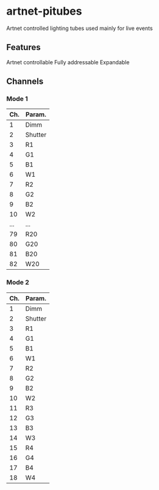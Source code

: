 # artnet-pitubes
Artnet controlled lighting tubes used mainly for live events

## Features
Artnet controllable
Fully addressable
Expandable

## Channels
### Mode 1
| Ch. | Param. |
| -------- | ------- |
| 1  | Dimm |
| 2  | Shutter    |
| 3 | R1     |
| 4  | G1    |
| 5  | B1    |
| 6  | W1    |
| 7  | R2    |
| 8  | G2    |
| 9  | B2    |
| 10  | W2    |
| ...  | ...|
| 79  | R20|
| 80  | G20|
| 81  | B20|
| 82  | W20|
### Mode 2
| Ch. | Param. |
| -------- | ------- |
| 1  | Dimm |
| 2  | Shutter    |
| 3 | R1     |
| 4  | G1    |
| 5  | B1    |
| 6  | W1    |
| 7  | R2    |
| 8  | G2    |
| 9  | B2    |
| 10  | W2    |
| 11 | R3     |
| 12 | G3    |
| 13 | B3    |
|14 | W3    |
| 15  | R4    |
| 16 | G4   |
| 17 | B4    |
| 18  | W4    |

